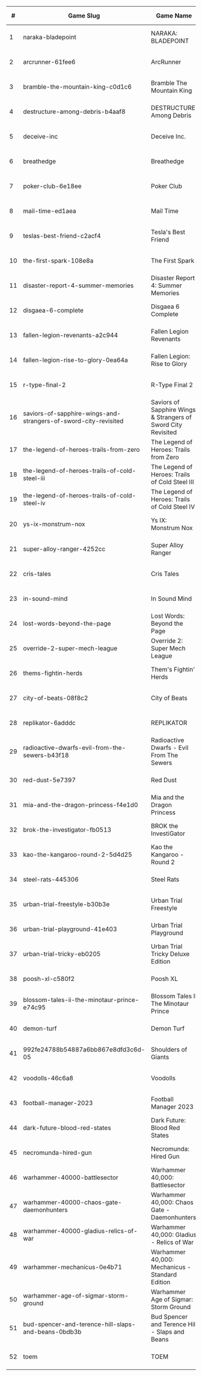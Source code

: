 |#|Game Slug|Game Name|Base Price|Discount (%)|Starts|Ends|
|---|---|---|---|---|---|---|
|1|naraka-bladepoint|NARAKA: BLADEPOINT|19,99€|50|2023-04-26 16h|2023-05-02 16h|
|2|arcrunner-61fee6|ArcRunner|17,99€|10|2023-04-27 11h|2023-05-04 11h|
|3|bramble-the-mountain-king-c0d1c6|Bramble The Mountain King|31,39€|10|2023-04-27 13h|2023-05-10 13h|
|4|destructure-among-debris-b4aaf8|DESTRUCTURE: Among Debris|7,19€|20|2023-04-27 13h|2023-05-11 13h|
|5|deceive-inc|Deceive Inc.|19,99€|20|2023-04-27 13h|2023-05-01 13h|
|6|breathedge|Breathedge|24,99€|100|2023-04-27 15h|2023-05-04 15h|
|7|poker-club-6e18ee|Poker Club|19,99€|100|2023-04-27 15h|2023-05-04 15h|
|8|mail-time-ed1aea|Mail Time|19,99€|20|2023-04-27 16h|2023-05-04 16h|
|9|teslas-best-friend-c2acf4|Tesla's Best Friend|4,49€|20|2023-04-27 16h|2023-05-11 16h|
|10|the-first-spark-108e8a|The First Spark|3,59€|30|2023-04-27 16h|2023-05-11 16h|
|11|disaster-report-4-summer-memories|Disaster Report 4: Summer Memories|59,99€|60|2023-04-27 23h|2023-05-11 23h|
|12|disgaea-6-complete|Disgaea 6 Complete|59,99€|20|2023-04-27 23h|2023-05-11 23h|
|13|fallen-legion-revenants-a2c944|Fallen Legion Revenants|39,99€|20|2023-04-27 23h|2023-05-11 23h|
|14|fallen-legion-rise-to-glory-0ea64a|Fallen Legion: Rise to Glory|29,99€|20|2023-04-27 23h|2023-05-11 23h|
|15|r-type-final-2|R-Type Final 2|39,99€|40|2023-04-27 23h|2023-05-11 23h|
|16|saviors-of-sapphire-wings-and-strangers-of-sword-city-revisited|Saviors of Sapphire Wings & Strangers of Sword City Revisited|49,99€|50|2023-04-27 23h|2023-05-11 23h|
|17|the-legend-of-heroes-trails-from-zero|The Legend of Heroes: Trails from Zero|39,99€|20|2023-04-27 23h|2023-05-11 23h|
|18|the-legend-of-heroes-trails-of-cold-steel-iii|The Legend of Heroes: Trails of Cold Steel III|59,99€|60|2023-04-27 23h|2023-05-11 23h|
|19|the-legend-of-heroes-trails-of-cold-steel-iv|The Legend of Heroes: Trails of Cold Steel IV|59,99€|40|2023-04-27 23h|2023-05-11 23h|
|20|ys-ix-monstrum-nox|Ys IX: Monstrum Nox|59,99€|30|2023-04-27 23h|2023-05-11 23h|
|21|super-alloy-ranger-4252cc|Super Alloy Ranger|8,99€|10|2023-04-28 13h|2023-05-04 13h|
|22|cris-tales|Cris Tales|39,99€|80|2023-04-28 14h|2023-05-12 14h|
|23|in-sound-mind|In Sound Mind|34,99€|85|2023-04-28 14h|2023-05-12 14h|
|24|lost-words-beyond-the-page|Lost Words: Beyond the Page|14,99€|85|2023-04-28 14h|2023-05-12 14h|
|25|override-2-super-mech-league|Override 2: Super Mech League|29,99€|80|2023-04-28 14h|2023-05-12 14h|
|26|thems-fightin-herds|Them's Fightin' Herds|19,99€|50|2023-04-28 14h|2023-05-12 14h|
|27|city-of-beats-08f8c2|City of Beats|19,99€|20|2023-05-01 13h|2023-05-08 13h|
|28|replikator-6adddc|REPLIKATOR|9,99€|40|2023-05-01 13h|2023-05-08 13h|
|29|radioactive-dwarfs-evil-from-the-sewers-b43f18|Radioactive Dwarfs - Evil From The Sewers|3,99€|55|2023-05-01 13h|2023-05-08 13h|
|30|red-dust-5e7397|Red Dust|4,49€|55|2023-05-01 13h|2024-04-08 13h|
|31|mia-and-the-dragon-princess-f4e1d0|Mia and the Dragon Princess|11,69€|10|2023-05-04 11h|2023-05-10 11h|
|32|brok-the-investigator-fb0513|BROK the InvestiGator|17,99€|25|2023-05-04 14h|2023-05-11 14h|
|33|kao-the-kangaroo-round-2-5d4d25|Kao the Kangaroo - Round 2|1,99€|50|2023-05-04 15h|2023-05-11 15h|
|34|steel-rats-445306|Steel Rats|9,99€|90|2023-05-04 15h|2023-05-11 15h|
|35|urban-trial-freestyle-b30b3e|Urban Trial Freestyle|6,99€|90|2023-05-04 15h|2023-05-11 15h|
|36|urban-trial-playground-41e403|Urban Trial Playground|6,99€|85|2023-05-04 15h|2023-05-11 15h|
|37|urban-trial-tricky-eb0205|Urban Trial Tricky Deluxe Edition|19,99€|70|2023-05-04 15h|2023-05-11 15h|
|38|poosh-xl-c580f2|Poosh XL|4,49€|40|2023-05-08 11h|2023-05-22 11h|
|39|blossom-tales-ii-the-minotaur-prince-e74c95|Blossom Tales II The Minotaur Prince|12,49€|30|2023-05-08 14h|2023-05-15 14h|
|40|demon-turf|Demon Turf|21,99€|50|2023-05-08 14h|2023-05-15 14h|
|41|992fe24788b54887a6bb867e8dfd3c6d-05|Shoulders of Giants|15,99€|35|2023-05-09 13h|2023-05-16 13h|
|42|voodolls-46c6a8|Voodolls|17,99€|20|2023-05-11 15h|2023-05-25 15h|
|43|football-manager-2023|Football Manager 2023|59,99€|40|2023-05-15 16h|2023-05-22 16h|
|44|dark-future-blood-red-states|Dark Future: Blood Red States|19,99€|90|2023-05-25 15h|2023-06-01 15h|
|45|necromunda-hired-gun|Necromunda: Hired Gun|39,99€|60|2023-05-25 15h|2023-06-01 15h|
|46|warhammer-40000-battlesector|Warhammer 40,000: Battlesector|31,99€|45|2023-05-25 15h|2023-06-01 15h|
|47|warhammer-40000-chaos-gate-daemonhunters|Warhammer 40,000: Chaos Gate - Daemonhunters|44,99€|50|2023-05-25 15h|2023-06-01 15h|
|48|warhammer-40000-gladius-relics-of-war|Warhammer 40,000: Gladius - Relics of War|31,99€|90|2023-05-25 15h|2023-06-01 15h|
|49|warhammer-mechanicus-0e4b71|Warhammer 40,000: Mechanicus - Standard Edition|29,99€|84|2023-05-25 15h|2023-06-01 15h|
|50|warhammer-age-of-sigmar-storm-ground|Warhammer Age of Sigmar: Storm Ground|19,99€|50|2023-05-25 15h|2023-06-01 15h|
|51|bud-spencer-and-terence-hill-slaps-and-beans-0bdb3b|Bud Spencer and Terence Hill - Slaps and Beans|19,98€|85|2023-06-16 04h|2023-08-02 04h|
|52|toem|TOEM|15,99€|70|2023-09-11 16h|2023-09-24 16h|

